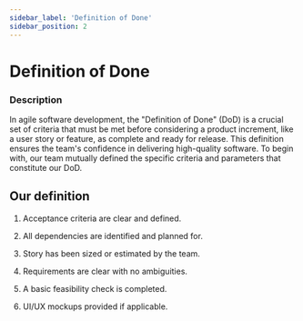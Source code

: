 ```yaml
---
sidebar_label: 'Definition of Done'
sidebar_position: 2
---
```


# Definition of Done

### Description

In agile software development, the "Definition of Done" (DoD) is a crucial set of criteria that must be met before considering a product increment, like a user story or feature, as complete and ready for release. This definition ensures the team's confidence in delivering high-quality software. To begin with, our team mutually defined the specific criteria and parameters that constitute our DoD.


## Our definition

1. Acceptance criteria are clear and defined.

2. All dependencies are identified and planned for.

3. Story has been sized or estimated by the team.

4. Requirements are clear with no ambiguities.

5. A basic feasibility check is completed.

6. UI/UX mockups provided if applicable.